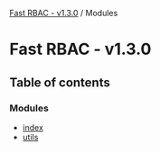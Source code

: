 [Fast RBAC - v1.3.0](README.md) / Modules

# Fast RBAC - v1.3.0

## Table of contents

### Modules

- [index](modules/index.md)
- [utils](modules/utils.md)
